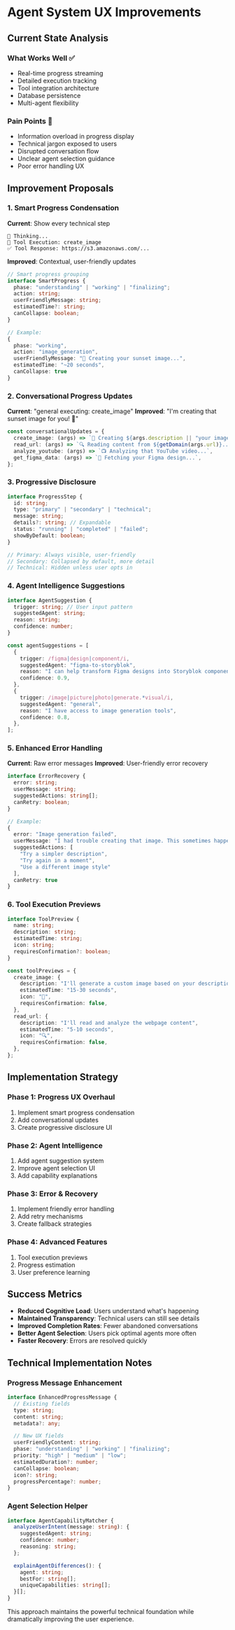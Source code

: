 # Agent System UX Improvements

## Current State Analysis

### What Works Well ✅

- Real-time progress streaming
- Detailed execution tracking
- Tool integration architecture
- Database persistence
- Multi-agent flexibility

### Pain Points 🔴

- Information overload in progress display
- Technical jargon exposed to users
- Disrupted conversation flow
- Unclear agent selection guidance
- Poor error handling UX

## Improvement Proposals

### 1. Smart Progress Condensation

**Current**: Show every technical step

```
🧠 Thinking...
🔧 Tool Execution: create_image
✅ Tool Response: https://s3.amazonaws.com/...
```

**Improved**: Contextual, user-friendly updates

```typescript
// Smart progress grouping
interface SmartProgress {
  phase: "understanding" | "working" | "finalizing";
  action: string;
  userFriendlyMessage: string;
  estimatedTime?: string;
  canCollapse: boolean;
}

// Example:
{
  phase: "working",
  action: "image_generation",
  userFriendlyMessage: "🎨 Creating your sunset image...",
  estimatedTime: "~20 seconds",
  canCollapse: true
}
```

### 2. Conversational Progress Updates

**Current**: "general executing: create_image"
**Improved**: "I'm creating that sunset image for you! 🎨"

```typescript
const conversationalUpdates = {
  create_image: (args) => `🎨 Creating ${args.description || "your image"}...`,
  read_url: (args) => `🔍 Reading content from ${getDomain(args.url)}...`,
  analyze_youtube: (args) => `📺 Analyzing that YouTube video...`,
  get_figma_data: (args) => `🎨 Fetching your Figma design...`,
};
```

### 3. Progressive Disclosure

```typescript
interface ProgressStep {
  id: string;
  type: "primary" | "secondary" | "technical";
  message: string;
  details?: string; // Expandable
  status: "running" | "completed" | "failed";
  showByDefault: boolean;
}

// Primary: Always visible, user-friendly
// Secondary: Collapsed by default, more detail
// Technical: Hidden unless user opts in
```

### 4. Agent Intelligence Suggestions

```typescript
interface AgentSuggestion {
  trigger: string; // User input pattern
  suggestedAgent: string;
  reason: string;
  confidence: number;
}

const agentSuggestions = [
  {
    trigger: /figma|design|component/i,
    suggestedAgent: "figma-to-storyblok",
    reason: "I can help transform Figma designs into Storyblok components",
    confidence: 0.9,
  },
  {
    trigger: /image|picture|photo|generate.*visual/i,
    suggestedAgent: "general",
    reason: "I have access to image generation tools",
    confidence: 0.8,
  },
];
```

### 5. Enhanced Error Handling

**Current**: Raw error messages
**Improved**: User-friendly error recovery

```typescript
interface ErrorRecovery {
  error: string;
  userMessage: string;
  suggestedActions: string[];
  canRetry: boolean;
}

// Example:
{
  error: "Image generation failed",
  userMessage: "I had trouble creating that image. This sometimes happens when the servers are busy.",
  suggestedActions: [
    "Try a simpler description",
    "Try again in a moment",
    "Use a different image style"
  ],
  canRetry: true
}
```

### 6. Tool Execution Previews

```typescript
interface ToolPreview {
  name: string;
  description: string;
  estimatedTime: string;
  icon: string;
  requiresConfirmation?: boolean;
}

const toolPreviews = {
  create_image: {
    description: "I'll generate a custom image based on your description",
    estimatedTime: "15-30 seconds",
    icon: "🎨",
    requiresConfirmation: false,
  },
  read_url: {
    description: "I'll read and analyze the webpage content",
    estimatedTime: "5-10 seconds",
    icon: "🔍",
    requiresConfirmation: false,
  },
};
```

## Implementation Strategy

### Phase 1: Progress UX Overhaul

1. Implement smart progress condensation
2. Add conversational updates
3. Create progressive disclosure UI

### Phase 2: Agent Intelligence

1. Add agent suggestion system
2. Improve agent selection UI
3. Add capability explanations

### Phase 3: Error & Recovery

1. Implement friendly error handling
2. Add retry mechanisms
3. Create fallback strategies

### Phase 4: Advanced Features

1. Tool execution previews
2. Progress estimation
3. User preference learning

## Success Metrics

- **Reduced Cognitive Load**: Users understand what's happening
- **Maintained Transparency**: Technical users can still see details
- **Improved Completion Rates**: Fewer abandoned conversations
- **Better Agent Selection**: Users pick optimal agents more often
- **Faster Recovery**: Errors are resolved quickly

## Technical Implementation Notes

### Progress Message Enhancement

```typescript
interface EnhancedProgressMessage {
  // Existing fields
  type: string;
  content: string;
  metadata?: any;

  // New UX fields
  userFriendlyContent: string;
  phase: "understanding" | "working" | "finalizing";
  priority: "high" | "medium" | "low";
  estimatedDuration?: number;
  canCollapse: boolean;
  icon?: string;
  progressPercentage?: number;
}
```

### Agent Selection Helper

```typescript
interface AgentCapabilityMatcher {
  analyzeUserIntent(message: string): {
    suggestedAgent: string;
    confidence: number;
    reasoning: string;
  };

  explainAgentDifferences(): {
    agent: string;
    bestFor: string[];
    uniqueCapabilities: string[];
  }[];
}
```

This approach maintains the powerful technical foundation while dramatically improving the user experience.
